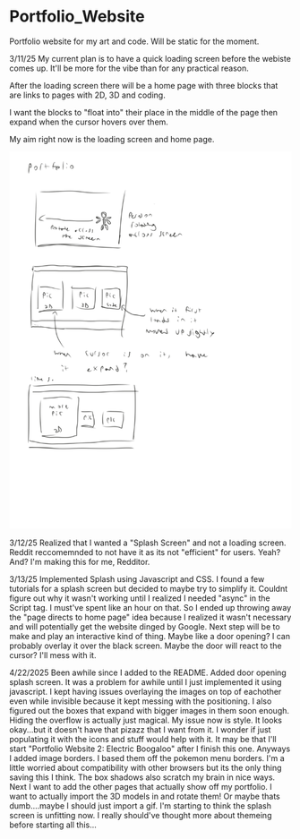 # Portfolio_Website
Portfolio website for my art and code. Will be static for the moment.

3/11/25
My current plan is to have a quick loading screen before the webiste comes up. It'll be 
more for the vibe than for any practical reason. 

After the loading screen there will be a home page with three blocks that are links to
pages with 2D, 3D and coding.

I want the blocks to "float into" their place in the middle of the page then expand when the cursor hovers over them.

My aim right now is the loading screen and home page.

![Sketch page showing plan for loading page and home page](/images/sketch1.jpeg)

3/12/25
Realized that I wanted a "Splash Screen" and not a loading screen. Reddit reccomemnded 
to not have it as its not "efficient" for users.
Yeah? And?
I'm making this for me, Redditor.

3/13/25
Implemented Splash using Javascript and CSS. I found a few tutorials for a splash screen 
but decided to maybe try to simplify it.
Couldnt figure out why it wasn't working until I realized I needed "async" in the 
Script tag. I must've spent like an hour on that.
So I ended up throwing away the "page directs to home page" idea because I realized it
wasn't necessary and will potentially get the website dinged by Google.
Next step will be to make and play an interactive kind of thing. Maybe like a door 
opening? I can probably overlay it over the black screen. Maybe the door will react to 
the cursor? I'll mess with it.

4/22/2025
Been awhile since I added to the README. 
Added door opening splash screen. It was a problem for awhile until I just implemented it
using javascript. I kept having issues overlaying the images on top of eachother even while invisible because it kept messing with the positioning. I also figured out the boxes that expand with bigger images in them soon enough. Hiding the overflow is actually just magical. My issue now is style. It looks okay...but it doesn't have that pizazz that I want from it. I wonder if just populating it with the icons and stuff would help with it. It may be that I'll start "Portfolio Website 2: Electric Boogaloo" after I finish this one. 
Anyways I added image borders. I based them off the pokemon menu borders. I'm a little worried about compatibility with other browsers but its the only thing saving this I think. The box shadows also scratch my brain in nice ways. 
Next I want to add the other pages that actually show off my portfolio. I want to actually import the 3D models in and rotate them! Or maybe thats dumb....maybe I should just import a gif. 
I'm starting to think the splash screen is unfitting now. I really should've thought more about themeing before starting all this...
